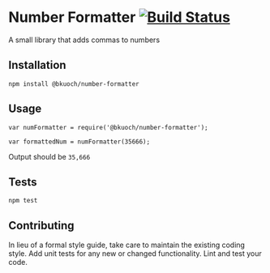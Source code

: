 Number Formatter [![Build Status](https://travis-ci.org/svbach/number-formatter.svg?branch=master)](https://travis-ci.org/svbach/number-formatter)
=========

A small library that adds commas to numbers

## Installation

  `npm install @bkuoch/number-formatter`

## Usage

    var numFormatter = require('@bkuoch/number-formatter');

    var formattedNum = numFormatter(35666);
  
  
  Output should be `35,666`


## Tests

  `npm test`

## Contributing

In lieu of a formal style guide, take care to maintain the existing coding style. Add unit tests for any new or changed functionality. Lint and test your code.
